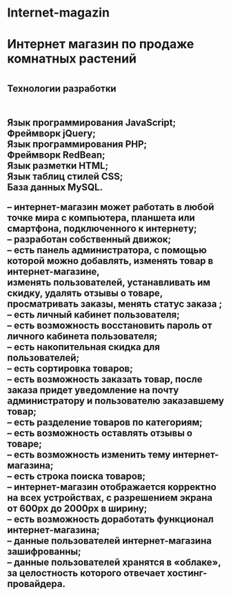 # Internet-magazin
<h1>Интернет магазин по продаже комнатных растений<h1> 
<h2>Технологии разработки<h2><br>
Язык программирования JavaScript;<br>
Фреймворк jQuery;<br>
Язык программирования PHP;<br>
Фреймворк RedBean;<br>
Язык разметки HTML;<br>
Язык таблиц стилей CSS;<br>
База данных MySQL.<br>

–	  интернет-магазин может работать в любой точке мира с компьютера, планшета или смартфона, подключенного к интернету;<br>
–	  разработан собственный движок;<br>
–	  есть панель администратора, с помощью которой можно добавлять, изменять товар в интернет-магазине, <br>
    изменять пользователей, устанавливать им скидку, удалять отзывы о товаре, просматривать заказы, менять статус заказа ;<br>
–	  есть личный кабинет пользователя;<br>
–	  есть возможность восстановить пароль от личного кабинета пользователя;<br>
–	  есть накопительная скидка для пользователей;<br>
–	  есть сортировка товаров;<br>
–	  есть возможность заказать товар, после заказа придет уведомление на почту администратору и пользователю заказавшему товар;<br>
–	  есть разделение товаров по категориям;<br>
–	  есть возможность оставлять отзывы о товаре;<br>
–	  есть возможность изменить тему интернет-магазина;<br>
–	  есть строка поиска товаров;<br>
–	  интернет-магазин отображается корректно на всех устройствах, с разрешением экрана от 600px до 2000px в ширину;<br>
–	  есть возможность доработать функционал интернет-магазина;<br>
–	  данные пользователей интернет-магазина зашифрованны;<br>
–	  данные пользователей хранятся в «облаке», за целостность которого отвечает хостинг-провайдера.
